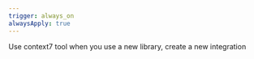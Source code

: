 ```yaml
---
trigger: always_on
alwaysApply: true
---
```

Use context7 tool when you use a new library, create a new integration